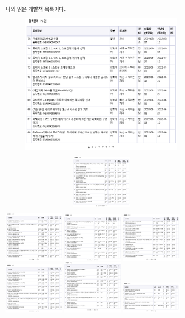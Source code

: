 나의 읽은 개발책 목록이다.
<p align="center">
  <img src="/images/books/book_list_2022_07_15_p1.png" alt="book" width="400"/>
</p>
<p align="center">
  <img src="/images/books/book_list_2022_07_15_p2.png" alt="book" width="150"/>
</p>  
<img src="/images/books/book_list_2022_07_15_p3.png" alt="book" width="150"/>
<img src="/images/books/book_list_2022_07_15_p4.png" alt="book" width="150"/>
<img src="/images/books/book_list_2022_07_15_p5.png" alt="book" width="150"/>
<img src="/images/books/book_list_2022_07_15_p6.png" alt="book" width="150"/>
<img src="/images/books/book_list_2022_07_15_p7.png" alt="book" width="150"/>
<img src="/images/books/book_list_2022_07_15_p8.png" alt="book" width="150"/>

